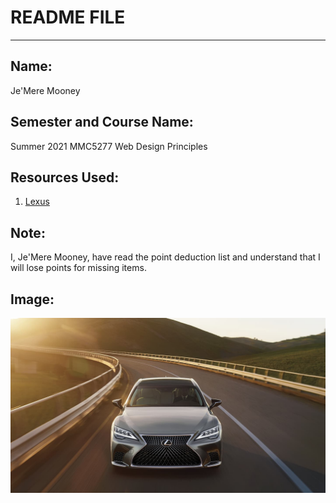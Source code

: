 # README FILE
---

## Name:
Je'Mere Mooney

## Semester and Course Name:
Summer 2021 MMC5277 Web Design Principles

## Resources Used:
1. [Lexus](https://www.lexus.com)  

## Note:
I, Je'Mere Mooney, have read the point deduction list and understand that I will lose points for missing items.

## Image:
![Lexus](images/ls.jpg)
